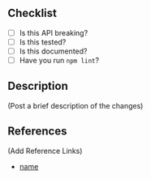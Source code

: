 ## Checklist

- [ ] Is this API breaking?
- [ ] Is this tested?
- [ ] Is this documented?
- [ ] Have you run `npm lint`?

## Description

(Post a brief description of the changes)

## References

(Add Reference Links)

- [name](href)
